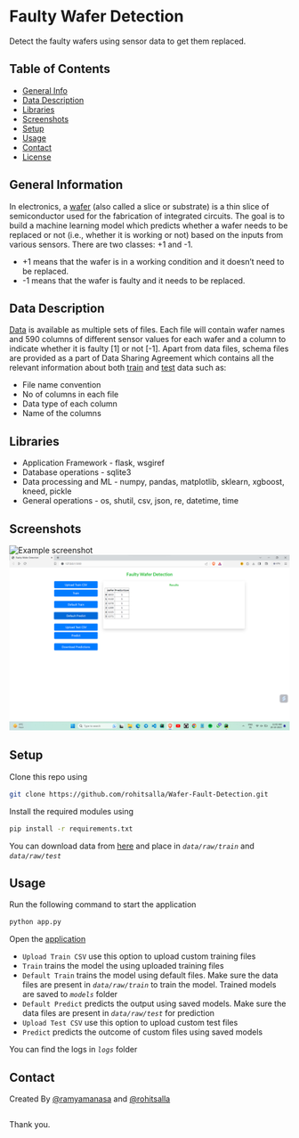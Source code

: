 # Faulty Wafer Detection

Detect the faulty wafers using sensor data to get them replaced.

## Table of Contents

- [General Info](#general-information)
- [Data Description](#data-description)
- [Libraries](#libraries)
- [Screenshots](#screenshots)
- [Setup](#setup)
- [Usage](#usage)
- [Contact](#contact)
- [License](#license)

## General Information

In electronics, a [wafer](<https://en.wikipedia.org/wiki/Wafer_(electronics)>) (also called a slice or substrate) is a thin slice of semiconductor used for the fabrication of integrated circuits. The goal is to build a machine learning model which predicts whether a wafer needs to be replaced or not (i.e., whether it is working or not) based on the inputs from various sensors. There are two classes: +1 and -1.

- +1 means that the wafer is in a working condition and it doesn’t need to be replaced.
- -1 means that the wafer is faulty and it needs to be replaced.

## Data Description

[Data](https://www.kaggle.com/datasets/himanshunayal/waferdataset) is available as multiple sets of files. Each file will contain wafer names and 590 columns of different sensor values for each wafer and a column to indicate whether it is faulty [1] or not [-1]. Apart from data files, schema files are provided as a part of Data Sharing Agreement which contains all the relevant information about both [train](https://github.com/Anil-45/Faulty_wafer_detection/blob/main/src/data/train_schema.json) and [test](https://github.com/Anil-45/Faulty_wafer_detection/blob/main/src/data/test_schema.json) data such as:

- File name convention
- No of columns in each file
- Data type of each column
- Name of the columns

## Libraries

- Application Framework - flask, wsgiref
- Database operations - sqlite3
- Data processing and ML - numpy, pandas, matplotlib, sklearn, xgboost, kneed, pickle
- General operations - os, shutil, csv, json, re, datetime, time

## Screenshots

![Example screenshot](./reports/figures/UI.PNG)
![Alt text](<Screenshot 2023-10-20 110225.png>)

## Setup

Clone this repo using

```sh
git clone https://github.com/rohitsalla/Wafer-Fault-Detection.git
```

Install the required modules using

```sh
pip install -r requirements.txt
```

You can download data from [here](https://www.kaggle.com/datasets/himanshunayal/waferdataset) and place in _`data/raw/train`_ and _`data/raw/test`_

## Usage

Run the following command to start the application

```bash
python app.py
```

Open the [application](http://127.0.0.1:5000/)

- `Upload Train CSV` use this option to upload custom training files
- `Train` trains the model the using uploaded training files
- `Default Train` trains the model using default files. Make sure the data files are present in _`data/raw/train`_ to train the model. Trained models are saved to _`models`_ folder
- `Default Predict` predicts the output using saved models. Make sure the data files are present in _`data/raw/test`_ for prediction
- `Upload Test CSV` use this option to upload custom test files
- `Predict` predicts the outcome of custom files using saved models

You can find the logs in _`logs`_ folder

## Contact

Created By [@ramyamanasa](https://github.com/ramyamanasa)
and [@rohitsalla](https://github.com/rohitsalla)

##

Thank you.
